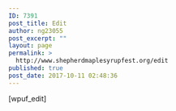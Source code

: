 ```yaml
---
ID: 7391
post_title: Edit
author: ng23055
post_excerpt: ""
layout: page
permalink: >
  http://www.shepherdmaplesyrupfest.org/edit
published: true
post_date: 2017-10-11 02:48:36
---
```

[wpuf_edit]